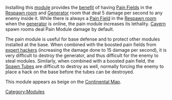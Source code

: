 Installing this [module](Modules.md) provides the
[benefit](module_benefit.md) of having [Pain
Fields](Pain_Field.md) in the [Respawn
room](Spawn_Room.md) and [Generator](Generator.md)
room that deal 5 damage per second to any enemy inside it. While there
is always a [Pain Field](Pain_Field.md) in the [Respawn
room](Spawn_Room.md) when the
[generator](Generator.md) is online, the pain module increases
its lethality. [Cavern](Caverns.md) spawn rooms deal Pain Module
damage by default.

The pain module is useful for base defense and to protect other modules
installed at the base. When combined with the boosted pain fields from
[expert hackers](Expert_Hacking.md) (increasing the damage done
to 15 damage per second), it is very difficult to destroy the generator,
and thus difficult for the enemy to steal modules. Similarly, when
combined with a boosted pain field, the [Spawn
Tubes](Respawn_Tube.md) are difficult to destroy as well, normally
forcing the enemy to place a hack on the base before the tubes can be
destroyed.

This module appears as beige on the [Continental
Map](Continental_Map.md).

[Category:Modules](Category:Modules.md)
